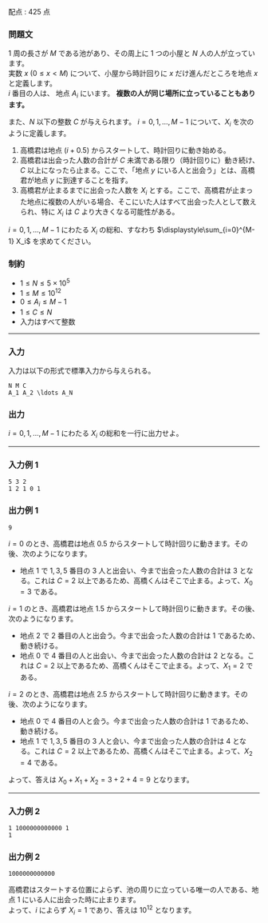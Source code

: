 配点 : $425$ 点

### 問題文

$1$ 周の長さが $M$ である池があり、その周上に $1$ つの小屋と $N$ 人の人が立っています。  
実数 $x$ $(0\leq x <M)$ について、小屋から時計回りに $x$ だけ進んだところを地点 $x$ と定義します。  
$i$ 番目の人は、 地点 $A_i$ にいます。 **複数の人が同じ場所に立っていることもあります。**

また、$N$ 以下の整数 $C$ が与えられます。 $i=0,1,\ldots,M-1$ について、$X_i$ を次のように定義します。

  1. 高橋君は地点 $(i+0.5)$ からスタートして、時計回りに動き始める。
  2. 高橋君は出会った人数の合計が $C$ 未満である限り（時計回りに）動き続け、$C$ 以上になったら止まる。ここで、「地点 $y$ にいる人と出会う」とは、高橋君が地点 $y$ に到達することを指す。
  3. 高橋君が止まるまでに出会った人数を $X_i$ とする。ここで、高橋君が止まった地点に複数の人がいる場合、そこにいた人はすべて出会った人として数えられ、特に $X_i$ は $C$ より大きくなる可能性がある。 



$i=0,1,\ldots,M-1$ にわたる $X_i$ の総和、すなわち $\displaystyle\sum_{i=0}^{M-1} X_i$ を求めてください。

### 制約

  * $1\leq N\leq 5\times 10^5$
  * $1\leq M\leq 10^{12}$
  * $0\leq A_i\leq M-1$
  * $1\leq C\leq N$
  * 入力はすべて整数



* * *

### 入力

入力は以下の形式で標準入力から与えられる。
    
    
    N M C
    A_1 A_2 \ldots A_N

### 出力

$i=0,1,\ldots,M-1$ にわたる $X_i$ の総和を一行に出力せよ。

* * *

### 入力例 1
    
    
    5 3 2
    1 2 1 0 1

### 出力例 1
    
    
    9

$i=0$ のとき、高橋君は地点 $0.5$ からスタートして時計回りに動きます。その後、次のようになります。

  * 地点 $1$ で $1,3,5$ 番目の $3$ 人と出会い、今まで出会った人数の合計は $3$ となる。これは $C=2$ 以上であるため、高橋くんはそこで止まる。よって、$X_0=3$ である。



$i=1$ のとき、高橋君は地点 $1.5$ からスタートして時計回りに動きます。その後、次のようになります。

  * 地点 $2$ で $2$ 番目の人と出会う。今まで出会った人数の合計は $1$ であるため、動き続ける。
  * 地点 $0$ で $4$ 番目の人と出会い、今まで出会った人数の合計は $2$ となる。これは $C=2$ 以上であるため、高橋くんはそこで止まる。よって、$X_1=2$ である。



$i=2$ のとき、高橋君は地点 $2.5$ からスタートして時計回りに動きます。その後、次のようになります。

  * 地点 $0$ で $4$ 番目の人と会う。今まで出会った人数の合計は $1$ であるため、動き続ける。
  * 地点 $1$ で $1,3,5$ 番目の $3$ 人と会い、今まで出会った人数の合計は $4$ となる。これは $C=2$ 以上であるため、高橋くんはそこで止まる。よって、$X_2=4$ である。



よって、答えは $X_0+X_1+X_2=3+2+4=9$ となります。

* * *

### 入力例 2
    
    
    1 1000000000000 1
    1

### 出力例 2
    
    
    1000000000000

高橋君はスタートする位置によらず、池の周りに立っている唯一の人である、地点 $1$ にいる人に出会った時に止まります。  
よって、$i$ によらず $X_i=1$ であり、答えは $10^{12}$ となります。